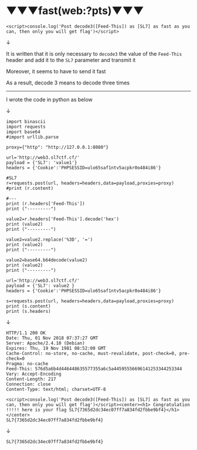 # ▼▼▼fast(web:?pts)▼▼▼

```
<script>console.log('Post decode3([Feed-This]) as [SL7] as fast as you can, then only you will get flag')</script>
```

↓

It is written that it is only necessary to `decode3` the value of the `Feed-This` header and add it to the `SL7` parameter and transmit it

Moreover, it seems to have to send it fast

As a result, decode 3 means to decode three times

---

I wrote the code in python as below

↓

```
import binascii
import requests
import base64
#import urllib.parse

proxy={"http": "http://127.0.0.1:8080"}

url='http://web3.sl7ctf.cf/'
payload = {'SL7': 'value1'}
headers = {'Cookie':'PHPSESSID=ulo65saf1ntv5acpkr0o484i86'}

#SL7
r=requests.post(url, headers=headers,data=payload,proxies=proxy)
#print (r.content)

#---
print (r.headers['Feed-This'])
print ("---------")

value2=r.headers['Feed-This'].decode('hex')
print (value2)
print ("---------")

value2=value2.replace('%3D', '=')
print (value2)
print ("---------")

value2=base64.b64decode(value2)
print (value2)
print ("---------")

url='http://web3.sl7ctf.cf/'
payload = {'SL7': value2 }
headers = {'Cookie':'PHPSESSID=ulo65saf1ntv5acpkr0o484i86'}

s=requests.post(url, headers=headers,data=payload,proxies=proxy)
print (s.content)
print (s.headers)
```

↓

```
HTTP/1.1 200 OK
Date: Thu, 01 Nov 2018 07:37:27 GMT
Server: Apache/2.4.10 (Debian)
Expires: Thu, 19 Nov 1981 08:52:00 GMT
Cache-Control: no-store, no-cache, must-revalidate, post-check=0, pre-check=0
Pragma: no-cache
Feed-This: 576d5a6b4d446448635577355a6c5a44595556696141253344253344
Vary: Accept-Encoding
Content-Length: 217
Connection: close
Content-Type: text/html; charset=UTF-8

<script>console.log('Post decode3([Feed-This]) as [SL7] as fast as you can, then only you will get flag')</script><center><h1> Congratulation !!!!! here is your flag SL7{7365d2dc34ec07ff7a834fd2fbbe9bf4}</h1></center>
SL7{7365d2dc34ec07ff7a834fd2fbbe9bf4}
```

↓

`SL7{7365d2dc34ec07ff7a834fd2fbbe9bf4}`
